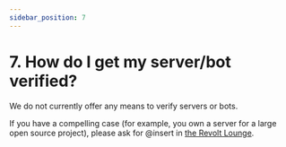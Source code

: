 ```yaml
---
sidebar_position: 7
---
```


# 7. How do I get my server/bot verified?

We do not currently offer any means to verify servers or bots.

If you have a compelling case (for example, you own a server for a large open source project), please ask for @insert in [the Revolt Lounge](https://rvlt.gg/Testers).
